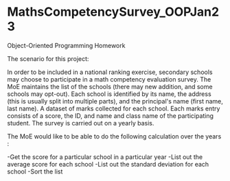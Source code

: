 # MathsCompetencySurvey_OOPJan23
Object-Oriented Programming Homework

The scenario for this project:

   In order to be included in a national ranking exercise, secondary schools may choose to participate in a math competency evaluation survey. The MoE maintains the list of the schools (there may new addition, and some schools may opt-out).  Each school is identified by its name, the address (this is usually split into multiple parts), and the principal's name (first name, last name). A dataset of marks collected for each school. Each marks entry consists of a score, the ID, and name and class name of the participating student. The survey is carried out on a yearly basis.


The MoE would like to be able to do the following calculation over the years :

-Get the score for a particular school in a particular year
-List out the average score for each school
-List out the standard deviation for each school
-Sort the list
